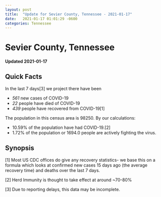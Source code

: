 ```yaml
---
layout: post
title:  "Update for Sevier County, Tennessee - 2021-01-17"
date:   2021-01-17 01:01:29 -0600
categories: Tennessee
---
```


# Sevier County, Tennessee
#### Updated 2021-01-17

## Quick Facts

In the last 7 days[3] we project there have been
- *561* new cases of COVID-19
- *22* people have died of COVID-19
- *439* people have recovered from COVID-19[1]

The population in this census area is 98250. By our calculations:
- 10.59% of the population have had COVID-19.[2]
- 1.72% of the population or 1694.0 people are actively fighting the virus.

## Synopsis




[1] Most US CDC offices do give any recovery statistics- we base this on a formula which looks at confirmed new cases
15 days ago (the average recovery time) and deaths over the last 7 days.

[2] Herd Immunity is thought to take effect at around ~70-80%

[3] Due to reporting delays, this data may be incomplete.
 
    